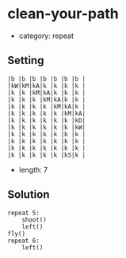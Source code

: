 # clean-your-path
- category: repeat

## Setting

```
|b |b |b |b |b |b |b |
|kW|kM|kA|k |k |k |k |
|k |k |kM|kA|k |k |k |
|k |k |k |kM|kA|k |k |
|k |k |k |k |kM|kA|k |
|k |k |k |k |k |kM|kA|
|k |k |k |k |k |k |kD|
|k |k |k |k |k |k |kW|
|k |k |k |k |k |k |k |
|k |k |k |k |k |k |k |
|k |k |k |k |k |k |k |
|k |k |k |k |k |kS|k |
```

- length: 7

## Solution

```
repeat 5:
    shoot()
    left()
fly()
repeat 6:
    left()
```
